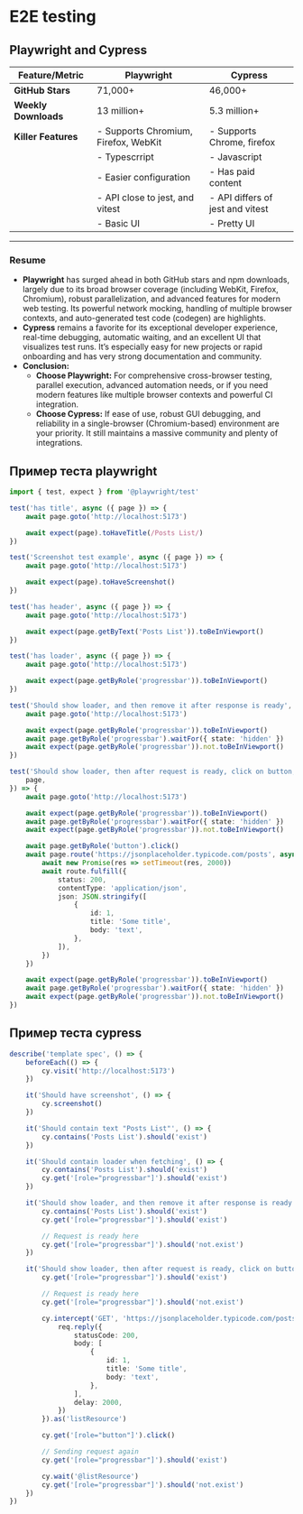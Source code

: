 # E2E testing

## Playwright and Cypress

| Feature/Metric       | Playwright                           | Cypress                          |
| -------------------- | ------------------------------------ | -------------------------------- |
| **GitHub Stars**     | 71,000+                              | 46,000+                          |
| **Weekly Downloads** | 13 million+                          | 5.3 million+                     |
| **Killer Features**  | - Supports Chromium, Firefox, WebKit | - Supports Chrome, firefox       |
|                      | - Typescrript                        | - Javascript                     |
|                      | - Easier configuration               | - Has paid content               |
|                      | - API close to jest, and vitest      | - API differs of jest and vitest |
|                      | - Basic UI                           | - Pretty UI                      |

---

### Resume

- **Playwright** has surged ahead in both GitHub stars and npm downloads, largely due to its broad browser coverage (including WebKit, Firefox, Chromium), robust parallelization, and advanced features for modern web testing. Its powerful network mocking, handling of multiple browser contexts, and auto-generated test code (codegen) are highlights.
- **Cypress** remains a favorite for its exceptional developer experience, real-time debugging, automatic waiting, and an excellent UI that visualizes test runs. It’s especially easy for new projects or rapid onboarding and has very strong documentation and community.
- **Conclusion:**
    - **Choose Playwright:** For comprehensive cross-browser testing, parallel execution, advanced automation needs, or if you need modern features like multiple browser contexts and powerful CI integration.
    - **Choose Cypress:** If ease of use, robust GUI debugging, and reliability in a single-browser (Chromium-based) environment are your priority. It still maintains a massive community and plenty of integrations.

## Пример теста playwright

```typescript
import { test, expect } from '@playwright/test'

test('has title', async ({ page }) => {
    await page.goto('http://localhost:5173')

    await expect(page).toHaveTitle(/Posts List/)
})

test('Screenshot test example', async ({ page }) => {
    await page.goto('http://localhost:5173')

    await expect(page).toHaveScreenshot()
})

test('has header', async ({ page }) => {
    await page.goto('http://localhost:5173')

    await expect(page.getByText('Posts List')).toBeInViewport()
})

test('has loader', async ({ page }) => {
    await page.goto('http://localhost:5173')

    await expect(page.getByRole('progressbar')).toBeInViewport()
})

test('Should show loader, and then remove it after response is ready', async ({ page }) => {
    await page.goto('http://localhost:5173')

    await expect(page.getByRole('progressbar')).toBeInViewport()
    await page.getByRole('progressbar').waitFor({ state: 'hidden' })
    await expect(page.getByRole('progressbar')).not.toBeInViewport()
})

test('Should show loader, then after request is ready, click on button, and show loader again', async ({
    page,
}) => {
    await page.goto('http://localhost:5173')

    await expect(page.getByRole('progressbar')).toBeInViewport()
    await page.getByRole('progressbar').waitFor({ state: 'hidden' })
    await expect(page.getByRole('progressbar')).not.toBeInViewport()

    await page.getByRole('button').click()
    await page.route('https://jsonplaceholder.typicode.com/posts', async route => {
        await new Promise(res => setTimeout(res, 2000))
        await route.fulfill({
            status: 200,
            contentType: 'application/json',
            json: JSON.stringify([
                {
                    id: 1,
                    title: 'Some title',
                    body: 'text',
                },
            ]),
        })
    })

    await expect(page.getByRole('progressbar')).toBeInViewport()
    await page.getByRole('progressbar').waitFor({ state: 'hidden' })
    await expect(page.getByRole('progressbar')).not.toBeInViewport()
})
```

## Пример теста cypress

```typescript
describe('template spec', () => {
    beforeEach(() => {
        cy.visit('http://localhost:5173')
    })

    it('Should have screenshot', () => {
        cy.screenshot()
    })

    it('Should contain text "Posts List"', () => {
        cy.contains('Posts List').should('exist')
    })

    it('Should contain loader when fetching', () => {
        cy.contains('Posts List').should('exist')
        cy.get('[role="progressbar"]').should('exist')
    })

    it('Should show loader, and then remove it after response is ready ', () => {
        cy.contains('Posts List').should('exist')
        cy.get('[role="progressbar"]').should('exist')

        // Request is ready here
        cy.get('[role="progressbar"]').should('not.exist')
    })

    it('Should show loader, then after request is ready, click on button, and show loader again', () => {
        cy.get('[role="progressbar"]').should('exist')

        // Request is ready here
        cy.get('[role="progressbar"]').should('not.exist')

        cy.intercept('GET', 'https://jsonplaceholder.typicode.com/posts', req => {
            req.reply({
                statusCode: 200,
                body: [
                    {
                        id: 1,
                        title: 'Some title',
                        body: 'text',
                    },
                ],
                delay: 2000,
            })
        }).as('listResource')

        cy.get('[role="button"]').click()

        // Sending request again
        cy.get('[role="progressbar"]').should('exist')

        cy.wait('@listResource')
        cy.get('[role="progressbar"]').should('not.exist')
    })
})
```
